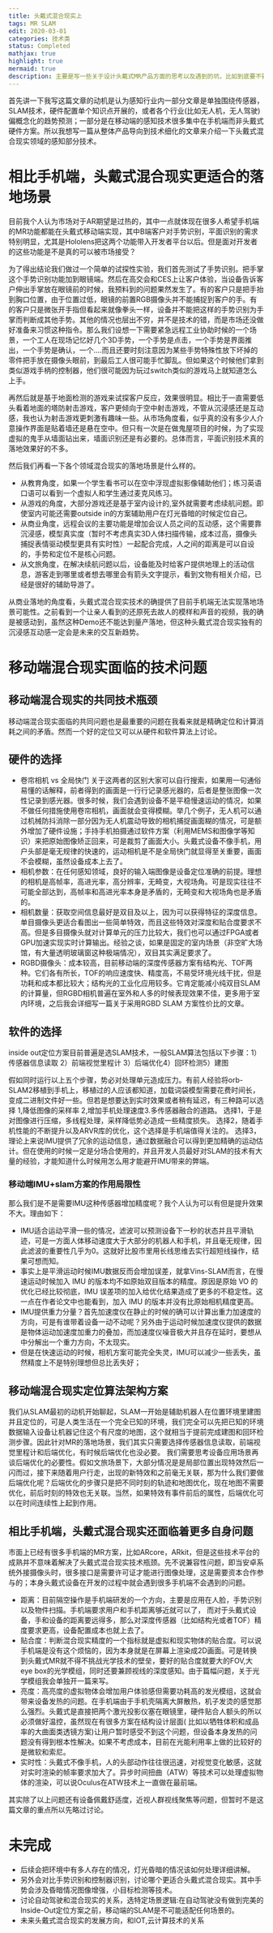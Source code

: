 ```yaml
---
title: 头戴式混合现实上
tags: MR SLAM
edit: 2020-03-01
categories: 技术类
status: Completed
mathjax: true
highlight: true
mermaid: true
description: 主要是写一些关于设计头戴式MR产品方面的思考以及遇到的坑，比如到底要不要使用深度传感器，合适的落地场景，每个传感器选择和使用的注意项，解析SLAM算法在MR中的结构，另外和手机端MR做比较。
---
```

首先讲一下我写这篇文章的动机是认为感知行业内一部分文章是单独围绕传感器，SLAM技术，硬件配置单个知识点开展的，或者各个行业(比如无人机，无人驾驶)偏概念化的趋势预测；一部分是在移动端的感知技术很多集中在手机端而非头戴式硬件方案。所以我想写一篇从整体产品导向到技术细化的文章来介绍一下头戴式混合现实领域的感知部分技术。

# 相比手机端，头戴式混合现实更适合的落地场景

目前我个人认为市场对于AR期望是过热的，其中一点就体现在很多人希望手机端的MR功能都能在头戴式移动端实现，其中B端客户对手势识别，平面识别的需求特别明显，尤其是Hololens把这两个功能带入开发者平台以后。但是面对开发者的这些功能是不是真的可以被市场接受？

为了得出结论我们做过一个简单的试探性实验，我们首先测试了手势识别。把手掌这个手势识别功能加到眼镜端。然后在高交会和CES上让客户体验，当设备告诉客户伸出手掌放在眼镜前的时候，我预料到的问题果然发生了。有的客户只是把手抬到胸口位置，由于位置过低，眼镜的前置RGB摄像头并不能捕捉到客户的手。有的客户只是微张开手指但看起来就像拳头一样，设备并不能把这样的手势识别为手掌而判断成其他手势。其他的情况也层出不穷，并不是技术的错，而是市场还没做好准备来习惯这种指令。那么我们设想一下需要紧急远程工业协助时候的一个场景，一个工人在现场记忆好几个3D手势，一个手势是点击，一个手势是界面推出，一个手势是确认，一个....而且还要时刻注意因为某些手势特殊性放下坏掉的零件把手放在摄像头眼前，到最后工人很可能手忙脚乱。但如果这个时候他们拿到类似游戏手柄的控制器，他们很可能因为玩过switch类似的游戏马上就知道怎么上手。

再然后就是基于地面检测的游戏来试探客户反应，效果很明显。相比于一直需要低头看着地面的塔防射击游戏，客户更倾向于空中射击游戏，不管从沉浸感还是互动感，我也认为射击游戏更刺激有趣味一些。从市场角度看，似乎真的没有多少人介意操作界面是贴着墙还是悬在空中。但只有一次是在做鬼屋项目的时候，为了实现虚拟的鬼手从墙面钻出来，墙面识别还是有必要的。总体而言，平面识别技术真的落地效果好的不多。

然后我们再看一下各个领域混合现实的落地场景是什么样的。
- 从教育角度，如果一个学生看书可以在空中浮现虚拟影像辅助他们；练习英语口语可以看到一个虚拟人和学生通过麦克风练习。
- 从游戏的角度，大部分游戏还是基于室内设计的,室外就需要考虑续航问题。即使室内可能还需要outside in的方案辅助用户在灯光昏暗的时候定位自己。
- 从商业角度，远程会议的主要功能是增加会议人员之间的互动感，这个需要靠沉浸感，模型真实度（暂时不考虑真实3D人体扫描传输，成本过高，摄像头捕捉表情驱动模型更具有实时性）一起配合完成，人之间的距离是可以自设的，手势和定位不是核心问题。
- 从文旅角度，在解决续航问题以后，设备能及时给客户提供地理上的活动信息，游客走到哪里或者想去哪里会有箭头文字提示，看到文物有相关介绍，已经是很好的辅助导游了。

从商业落地的角度看，头戴式混合现实技术的确提供了目前手机端无法实现落地场景可能性。之前看到一个让亲人看到的还原死去故人的模样和声音的视频，我的确是被感动到，虽然这种Demo还不能达到量产落地，但这种头戴式混合现实独有的沉浸感互动感一定会是未来的交互新趋势。

# 移动端混合现实面临的技术问题

## 移动端混合现实的共同技术瓶颈

移动端混合现实面临的共同问题也是最重要的问题在我看来就是精确定位和计算消耗之间的矛盾。然而一个好的定位又可以从硬件和软件算法上讨论。

## 硬件的选择

- 卷帘相机 vs 全局快门
关于这两者的区别大家可以自行搜索，如果用一句通俗易懂的话解释，前者得到的画面是一行行记录感光器的，后者是整张图像一次性记录到感光器。很多时候，我们会遇到设备不是平稳慢速运动的情况，如果不做任何措施使用卷帘相机，画面就会变得模糊。举几个例子，无人机可以通过机械防抖消除一部分因为无人机震动导致的相机捕捉画面糊的情况，可是额外增加了硬件设施；手持手机拍摄通过软件方案（利用MEMS和图像学等知识）来把原始图像矫正回来，可是裁剪了画面大小。头戴式设备不像手机，用户头部是毫无规律的快速的，运动相机是不是全局快门就显得至关重要，画面不会模糊，虽然设备成本上去了。
- 相机参数：在任何感知领域，良好的输入端图像是设备定位准确的前提。理想的相机是高帧率，高进光率，高分辨率，无畸变，大视场角。可是现实往往不可能全部达到，高帧率和高进光率本身是矛盾的，无畸变和大视场角也是矛盾的。
- 相机数量：获取空间信息最好是双目及以上，因为可以获得特征的深度信息。单目摄像头更适合看图出一些简单特效，而且这些特效对深度和贴合度要求不高。但是多目摄像头就对计算单元的压力比较大，我们也可以通过FPGA或者GPU加速实现实时计算输出。经验之谈，如果是固定的室内场景（非空旷大场馆，有大量透明玻璃窗这种极端情况），双目其实满足要求了。
- RGBD摄像头：成本较高，目前移动端的深度传感器方案有结构光、TOF两种。它们各有所长，TOF的响应速度快、精度高，不易受环境光线干扰，但是功耗和成本都比较大；结构光的工业化应用较多。它肯定能减小纯双目SLAM的计算量，但RGBD相机普遍在室外和人多的时候表现效果不佳，更多用于室内环境，之后我会详细写一篇关于采用RGBD SLAM 方案性价比的文章。

## 软件的选择

 inside out定位方案目前普遍是选SLAM技术，一般SLAM算法包括以下步骤：1）传感器信息读取 2）前端视觉里程计 3）后端优化4）回环检测5）建图

假如同时运行以上五个步骤，势必对处理单元造成压力。有前人经验将orb-SLAM2移植到手机上，移植过的人应该都知道，加载词袋模型需要花费时间长，变成二进制文件好一些。但若是想要达到实时效果或者稍有延迟，有三种路可以选择 1,降低图像的采样率 2,增加手机处理速度3.多传感器融合的道路。
选择1，于是对图像进行压缩，多线程处理，采样降低势必造成一些精度损失。
选择2，随着手机性能的不断提升以及ARVR库的优化，这个选择是手机端值得关注的。
选择3，理论上来说IMU提供了冗余的运动信息，通过数据融合可以得到更加精确的运动估计。但在使用的时候一定是分场合使用的，并且开发人员最好对SLAM的技术有大量的经验，才能知道什么时候用怎么用才能避开IMU带来的弊端。

### 移动端IMU+slam方案的作用局限性

那么我们是不是需要IMU这种传感器增加精度呢？我个人认为可以有但是提升效果不大。理由如下：
- IMU适合运动平滑一些的情况，滤波可以预测设备下一秒的状态并且平滑轨迹，可是一方面人体移动速度大于大部分的机器人和手机，并且毫无规律，因此滤波的重要性几乎为0。这就好比股市里用长线思维去实行超短线操作，结果可想而知。
- 事实上是平滑运动时候IMU数据反而会增加误差，就拿Vins-SLAM而言，在慢速运动时候加入 IMU 的版本均不如原始双目版本的精度。原因是原始 VO 的优化已经比较彻底，IMU 误差项的加入给优化结果造成了更多的不稳定性。这一点在作者论文中也能看到，加入 IMU 的版本并没有比原始相机精度更高。
- IMU提供重力分量？首先加速度仪在静止的时候的确可以计算出重力加速度的方向，可是有谁带着设备一动不动呢？另外由于运动时候加速度仪提供的数据是物体运动加速度加重力的叠加，而加速度仪噪音极大并且存在延时，要想从中分解出一个重力方向，不太现实。
- 但是在快速运动的时候，相机方案可能完全失灵，IMU可以减少一些丢失，虽然精度上不是特别理想但总比丢失好；

## 移动端混合现实定位算法架构方案

我们从SLAM最初的动机开始聊起，SLAM一开始是辅助机器人在位置环境里建图并且定位的，可是人类生活在一个完全已知的环境，我们完全可以先把已知的环境数据输入设备让机器记住这个有尺度的地图，这个就相当于提前完成建图和回环检测步骤。因此针对MR的落地场景，我们其实只需要选择传感器信息读取，前端视觉里程计和后端优化，有时候后端优化也没必要。 我们需要思考设备应用场景再谈后端优化的必要性。假如文旅场景下，大部分情况是是局部位置出现特效然后一闪而过，接下来随着用户行走，出现的新特效和之前毫无关联，那为什么我们要做后端优化呢？后端优化的步骤只是把不同时刻的轨迹和地图优化，现在地图不需要优化，前后时刻的特效也无关联。当然，如果特效有事件前后的属性，后端优化可以在时间连续性上起到作用。

## 相比手机端，头戴式混合现实还面临着更多自身问题

市面上已经有很多手机端的MR方案，比如ARcore，ARkit，但是这些技术平台的成熟并不意味着解决了头戴式混合现实技术瓶颈。先不说兼容性问题，即当安卓系统外接摄像头时，很多接口是需要许可证才能进行图像处理，这是需要资本合作参与的；本身头戴式设备在开发的过程中就会遇到很多手机端不会遇到的问题。

- 距离：目前隔空操作是手机端研发的一个方向，主要是应用在人脸，手势识别以及物件扫描。手机端要求用户和手机距离够近就可以了， 而对于头戴式设备，手和设备的距离要远得多，那么对深度传感器（比如结构光或者TOF）精度要求更高，设备配置成本也就上去了。
- 贴合度：判断混合现实精度的一个指标就是虚拟和现实物体的贴合度。可以说手机端是没有这个烦恼的，因为本身就是在屏幕上渲染成2D画面。可是转换到头戴式MR就不得不挑战光学技术的壁垒，要好的贴合度就要大的FOV,大eye box的光学模组，同时还要兼顾视线的深度感知。由于篇幅问题，关于光学模组我会单独开一篇来写。
- 亮度：高亮度的虚拟物体会增加用户体验感但需要功耗高的发光模组，这就会带来设备发热的问题。在手机端由于手机壳隔离大屏散热，机子发烫的感觉那么强烈。头戴式是直接把两个激光投影仪塞在眼镜里，硬件贴合人额头的所以必须做好温控，虽然现在有很多方案在结构设计层面( 比如以牺牲体积和成品率的大曲面类透镜方案)让用户暂时感受不到这个问题，但设备本身发热的问题没有得到根本性解决。如果不考虑成本，目前在光能利用率上做的比较好的是微软和索尼。
- 实时性：头戴式不像手机，人的头部动作往往很迅速，对视觉变化敏感，这就对实时渲染的帧率要求加大了。异步时间扭曲（ATW）等技术可以处理虚拟物体的渲染，可以说Oculus在ATW技术上一直做在最前端。

其实除了以上问题还有设备佩戴舒适度，近视人群视线聚焦等问题，但暂时不是这篇文章的重点所以先略过讨论。

# 未完成

- 后续会把环境中有多人存在的情况，灯光昏暗的情况该如何处理详细讲解。
- 另外会对比手势识别和控制器识别，讨论哪个更适合头戴式混合现实。其中手势会涉及昏暗情况图像增强，小目标检测等技术。
- 讨论自动驾驶和混合现实的关系，选特定场景逻辑:在自动驾驶没有做到完美的Inside-Out定位方案之前，移动端的SLAM是不可能适配任何场景的。
- 未来头戴式混合现实的发展方向，和IOT,云计算技术的关系